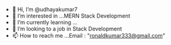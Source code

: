 - 👋 Hi, I’m @udhayakumar7
- 👀 I’m interested in ...MERN Stack Development
- 🌱 I’m currently learning ...
- 💞️ I’m looking to a job in Stack Development
- 📫 How to reach me ...Email : "ronaldkumar333@gmail.com"

<!---
udhayakumar7/udhayakumar7 is a ✨ special ✨ repository because its `README.md` (this file) appears on your GitHub profile.
You can click the Preview link to take a look at your changes.
--->
